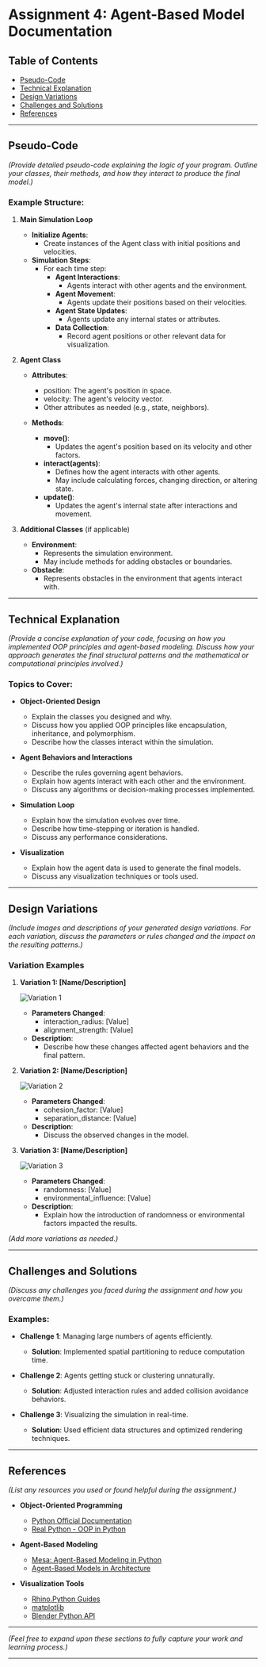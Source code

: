 # Assignment 4: Agent-Based Model Documentation

## Table of Contents

- [Pseudo-Code](#pseudo-code)
- [Technical Explanation](#technical-explanation)
- [Design Variations](#design-variations)
- [Challenges and Solutions](#challenges-and-solutions)
- [References](#references)

---

## Pseudo-Code

*(Provide detailed pseudo-code explaining the logic of your program. Outline your classes, their methods, and how they interact to produce the final model.)*

### Example Structure:

1. **Main Simulation Loop**

   - **Initialize Agents**:
     - Create instances of the Agent class with initial positions and velocities.
   - **Simulation Steps**:
     - For each time step:
       - **Agent Interactions**:
         - Agents interact with other agents and the environment.
       - **Agent Movement**:
         - Agents update their positions based on their velocities.
       - **Agent State Updates**:
         - Agents update any internal states or attributes.
       - **Data Collection**:
         - Record agent positions or other relevant data for visualization.

2. **Agent Class**

   - **Attributes**:
     - position: The agent's position in space.
     - velocity: The agent's velocity vector.
     - Other attributes as needed (e.g., state, neighbors).

   - **Methods**:
     - **move()**:
       - Updates the agent's position based on its velocity and other factors.
     - **interact(agents)**:
       - Defines how the agent interacts with other agents.
       - May include calculating forces, changing direction, or altering state.
     - **update()**:
       - Updates the agent's internal state after interactions and movement.

3. **Additional Classes** (if applicable)

   - **Environment**:
     - Represents the simulation environment.
     - May include methods for adding obstacles or boundaries.
   - **Obstacle**:
     - Represents obstacles in the environment that agents interact with.

---

## Technical Explanation

*(Provide a concise explanation of your code, focusing on how you implemented OOP principles and agent-based modeling. Discuss how your approach generates the final structural patterns and the mathematical or computational principles involved.)*

### Topics to Cover:

- **Object-Oriented Design**

  - Explain the classes you designed and why.
  - Discuss how you applied OOP principles like encapsulation, inheritance, and polymorphism.
  - Describe how the classes interact within the simulation.

- **Agent Behaviors and Interactions**

  - Describe the rules governing agent behaviors.
  - Explain how agents interact with each other and the environment.
  - Discuss any algorithms or decision-making processes implemented.

- **Simulation Loop**

  - Explain how the simulation evolves over time.
  - Describe how time-stepping or iteration is handled.
  - Discuss any performance considerations.

- **Visualization**

  - Explain how the agent data is used to generate the final models.
  - Discuss any visualization techniques or tools used.

---

## Design Variations

*(Include images and descriptions of your generated design variations. For each variation, discuss the parameters or rules changed and the impact on the resulting patterns.)*

### Variation Examples

1. **Variation 1: [Name/Description]**

   ![Variation 1](images/variation1.jpg)

   - **Parameters Changed**:
     - interaction_radius: [Value]
     - alignment_strength: [Value]
   - **Description**:
     - Describe how these changes affected agent behaviors and the final pattern.

2. **Variation 2: [Name/Description]**

   ![Variation 2](images/variation2.jpg)

   - **Parameters Changed**:
     - cohesion_factor: [Value]
     - separation_distance: [Value]
   - **Description**:
     - Discuss the observed changes in the model.

3. **Variation 3: [Name/Description]**

   ![Variation 3](images/variation3.jpg)

   - **Parameters Changed**:
     - randomness: [Value]
     - environmental_influence: [Value]
   - **Description**:
     - Explain how the introduction of randomness or environmental factors impacted the results.

*(Add more variations as needed.)*

---

## Challenges and Solutions

*(Discuss any challenges you faced during the assignment and how you overcame them.)*

### Examples:

- **Challenge 1**: Managing large numbers of agents efficiently.
  - **Solution**: Implemented spatial partitioning to reduce computation time.

- **Challenge 2**: Agents getting stuck or clustering unnaturally.
  - **Solution**: Adjusted interaction rules and added collision avoidance behaviors.

- **Challenge 3**: Visualizing the simulation in real-time.
  - **Solution**: Used efficient data structures and optimized rendering techniques.

---

## References

*(List any resources you used or found helpful during the assignment.)*

- **Object-Oriented Programming**

  - [Python Official Documentation](https://docs.python.org/3/tutorial/classes.html)
  - [Real Python - OOP in Python](https://realpython.com/python3-object-oriented-programming/)

- **Agent-Based Modeling**

  - [Mesa: Agent-Based Modeling in Python](https://mesa.readthedocs.io/en/master/)
  - [Agent-Based Models in Architecture](https://www.researchgate.net/publication/279218265_Agent-based_models_in_architecture_new_possibilities_of_interscalar_design)

- **Visualization Tools**

  - [Rhino.Python Guides](https://developer.rhino3d.com/guides/rhinopython/)
  - [matplotlib](https://matplotlib.org/)
  - [Blender Python API](https://docs.blender.org/api/current/)

---

*(Feel free to expand upon these sections to fully capture your work and learning process.)*

---